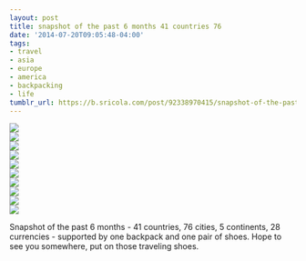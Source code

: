 ```yaml
---
layout: post
title: snapshot of the past 6 months 41 countries 76
date: '2014-07-20T09:05:48-04:00'
tags:
- travel
- asia
- europe
- america
- backpacking
- life
tumblr_url: https://b.sricola.com/post/92338970415/snapshot-of-the-past-6-months-41-countries-76
---
```

 ![](/blog/img/tumblr_n90q1oC29f1r9zj8yo6_640.jpg)  
 ![](/blog/img/tumblr_n90q1oC29f1r9zj8yo7_640.jpg)  
 ![](/blog/img/tumblr_n90q1oC29f1r9zj8yo4_640.jpg)  
 ![](/blog/img/tumblr_n90q1oC29f1r9zj8yo9_640.jpg)  
 ![](/blog/img/tumblr_n90q1oC29f1r9zj8yo10_640.jpg)  
 ![](/blog/img/tumblr_n90q1oC29f1r9zj8yo8_640.jpg)  
 ![](/blog/img/tumblr_n90q1oC29f1r9zj8yo1_640.jpg)  
 ![](/blog/img/tumblr_n90q1oC29f1r9zj8yo3_640.jpg)  
 ![](/blog/img/tumblr_n90q1oC29f1r9zj8yo5_640.jpg)  
 ![](/blog/img/tumblr_n90q1oC29f1r9zj8yo2_640.jpg)  
  

Snapshot of the past 6 months - 41 countries, 76 cities, 5 continents, 28 currencies - supported by one backpack and one pair of shoes. Hope to see you somewhere, put on those traveling shoes.

